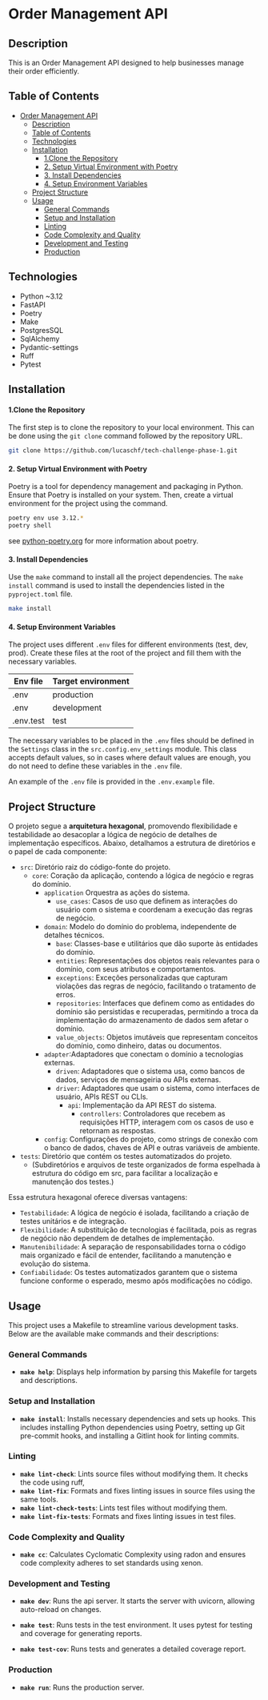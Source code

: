 # Order Management API

## Description

This is an Order Management API designed to help businesses manage their order efficiently.

## Table of Contents

<!-- TOC -->
* [Order Management API](#order-management-api)
  * [Description](#description)
  * [Table of Contents](#table-of-contents)
  * [Technologies](#technologies)
  * [Installation](#installation)
      * [1.Clone the Repository](#1clone-the-repository)
      * [2. Setup Virtual Environment with Poetry](#2-setup-virtual-environment-with-poetry)
      * [3. Install Dependencies](#3-install-dependencies)
      * [4. Setup Environment Variables](#4-setup-environment-variables)
  * [Project Structure](#project-structure)
  * [Usage](#usage)
    * [General Commands](#general-commands)
    * [Setup and Installation](#setup-and-installation)
    * [Linting](#linting)
    * [Code Complexity and Quality](#code-complexity-and-quality)
    * [Development and Testing](#development-and-testing)
    * [Production](#production)
<!-- TOC -->

## Technologies

* Python ~3.12
* FastAPI
* Poetry
* Make
* PostgresSQL
* SqlAlchemy
* Pydantic-settings
* Ruff
* Pytest

## Installation

#### 1.Clone the Repository

The first step is to clone the repository to your local environment.
This can be done using the `git clone` command followed by the repository URL.

```bash
git clone https://github.com/lucaschf/tech-challenge-phase-1.git
```

#### 2. Setup Virtual Environment with Poetry

Poetry is a tool for dependency management and packaging in Python.
Ensure that Poetry is installed on your system.
Then, create a virtual environment for the project using the command.

```bash
poetry env use 3.12.*
poetry shell
```

see [python-poetry.org](https://python-poetry.org/docs/configuration/) for more information
about poetry.

#### 3. Install Dependencies

Use the `make` command to install all the project dependencies.
The `make install` command is used to install the dependencies listed in the `pyproject.toml` file.

```bash 
make install
```

#### 4. Setup Environment Variables

The project uses different `.env` files for different environments (test, dev, prod).
Create these files at the root of the project and fill them with the necessary variables.

| Env file  | Target environment  |
|-----------|---------------------|
| .env      | production          |
| .env      | development         |
| .env.test | test                |


The necessary variables
to be placed in the `.env` files should be defined in the `Settings` class in
the `src.config.env_settings` module.
This class accepts default values, so in cases where default values are enough, you do not
need to define these variables in the `.env` file.

An example of the `.env` file is provided in the `.env.example` file.

## Project Structure

O projeto segue a **arquitetura hexagonal**, promovendo flexibilidade e testabilidade ao desacoplar
a lógica de negócio de detalhes de implementação específicos.
Abaixo, detalhamos a estrutura de diretórios e o papel de cada componente:

- `src`: Diretório raiz do código-fonte do projeto.
    - `core`: Coração da aplicação, contendo a lógica de negócio e regras do domínio.
        - `application` Orquestra as ações do sistema.
            - `use_cases`: Casos de uso que definem as interações do usuário com o sistema e
              coordenam a execução das regras de negócio.
        - `domain`: Modelo do domínio do problema, independente de detalhes técnicos.
            - `base`:  Classes-base e utilitários que dão suporte às entidades do domínio.
            - `entities`: Representações dos objetos reais relevantes para o domínio, com seus
              atributos e comportamentos.
            - `exceptions`: Exceções personalizadas que capturam violações das regras de negócio,
              facilitando o tratamento de erros.
            - `repositories`: Interfaces que definem como as entidades do domínio são persistidas e
              recuperadas, permitindo a troca da implementação do armazenamento de dados sem afetar
              o domínio.
            - `value_objects`: Objetos imutáveis que representam conceitos do domínio, como
              dinheiro,
              datas ou documentos.
        - `adapter`:Adaptadores que conectam o domínio a tecnologias externas.
            - `driven`: Adaptadores que o sistema usa, como bancos de dados, serviços de mensageiria
              ou APIs externas.
            - `driver`: Adaptadores que usam o sistema, como interfaces de usuário, APIs REST ou
              CLIs.
                - `api`: Implementação da API REST do sistema.
                    - `controllers`: Controladores que recebem as requisições HTTP, interagem com os
                      casos de uso e retornam as respostas.
        - `config`: Configurações do projeto, como strings de conexão com o banco de dados, chaves
          de API e outras variáveis de ambiente.
- `tests`: Diretório que contém os testes automatizados do projeto.
    - (Subdiretórios e arquivos de teste organizados de forma espelhada à estrutura do código em
      src, para facilitar a localização e manutenção dos testes.)

Essa estrutura hexagonal oferece diversas vantagens:

- `Testabilidade`: A lógica de negócio é isolada, facilitando a criação de testes unitários e de
  integração.
- `Flexibilidade`: A substituição de tecnologias é facilitada, pois as regras de negócio não
  dependem de detalhes de implementação.
- `Manutenibilidade`: A separação de responsabilidades torna o código mais organizado e fácil de
  entender, facilitando a manutenção e evolução do sistema.
- `Confiabilidade`: Os testes automatizados garantem que o sistema funcione conforme o esperado,
  mesmo após modificações no código.

## Usage

This project uses a Makefile to streamline various development tasks.
Below are the available make commands and their descriptions:

### General Commands

- **`make help`**: Displays help information by parsing this Makefile for targets and descriptions.

### Setup and Installation

- **`make install`**: Installs necessary dependencies and sets up hooks.
  This includes installing Python dependencies using Poetry,
  setting up Git pre-commit hooks, and installing a Gitlint hook for linting commits.

### Linting

- **`make lint-check`**: Lints source files without modifying them.
  It checks the code using ruff,
- **`make lint-fix`**: Formats and fixes linting issues in source files using the same tools.
- **`make lint-check-tests`**: Lints test files without modifying them.
- **`make lint-fix-tests`**: Formats and fixes linting issues in test files.

### Code Complexity and Quality

- **`make cc`**: Calculates Cyclomatic Complexity using radon and ensures code complexity adheres to
  set standards using xenon.

### Development and Testing

- **`make dev`**: Runs the api server.
  It starts the server with uvicorn, allowing auto-reload on changes.

- **`make test`**: Runs tests in the test environment.
  It uses pytest for testing and coverage for
  generating reports.

- **`make test-cov`**: Runs tests and generates a detailed coverage report.

### Production

- **`make run`**: Runs the production server.
